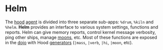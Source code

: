 # Helm

The [hood](glossary/hood) [agent](glossary/agent) is divided into three separate sub-apps: `%drum`, `%kiln` and `%helm`. **Helm** provides an interface to various system settings, functions and reports. Helm can give memory reports, control kernel message verbosity, ping other ships, manage [moons](glossary/moon), etc. Most of these functions are exposed in the [dojo](glossary/dojo) with Hood [generators](glossary/generator) (`|mass`, `|verb`, `|hi`, `|moon`, etc).
